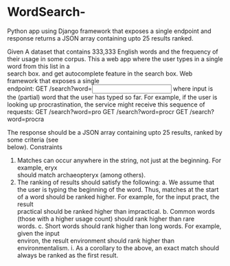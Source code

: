 # WordSearch-
Python app using Django framework that exposes a single endpoint and response returns a JSON array containing upto 25 results ranked.

Given A	dataset that	contains	333,333	English	words	and	the	frequency	of	their	usage	in	some	corpus.	
This a	web	app	where	the	user	types	in	a	single	word	from	this	list	in	a	
search	box.	and get autocomplete	feature	in	the	search	box.
Web framework that	exposes	a	single	
endpoint:
GET	/search?word=<input>
where	input	is	the	(partial)	word	that	the	user	has	typed	so	far.	For	example,	if	the	user	is	looking	
up	procrastination,	the	service	might	receive	this	sequence	of	requests:
  GET	/search?word=pro
  GET	/search?word=procr
  GET	/search?word=procra

The	response	should	be	a	JSON	array	containing	upto	25	results,	ranked	by	some	criteria	(see	
below).
Constraints

  1. Matches	can	occur	anywhere	in	the	string,	not	just	at	the	beginning.	For	example,	eryx	
    should	match	archaeopteryx	(among	others).
  2. The	ranking	of	results	should	satisfy	the	following:
      a. We	assume	that	the	user	is	typing	the	beginning	of	the	word.	Thus,	matches	at	the	
      start	of	a	word	should	be	ranked	higher.	For	example,	for	the	input	pract,	the	result	
      practical	should	be	ranked	higher	than	impractical.
      b. Common	words	(those	with	a	higher	usage	count)	should	rank	higher	than	rare	
      words.
      c. Short	words	should	rank	higher	than	long	words.	For	example,	given	the	input	
      environ,	the	result	environment	should	rank	higher	than	environmentalism.
          i. As	a	corollary	to the	above,	an	exact	match should	always	be	ranked	as	the	
              first	result.
